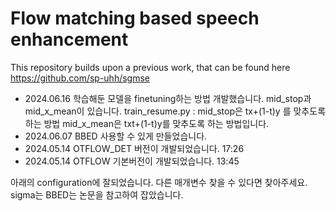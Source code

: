 # Flow matching based speech enhancement

This repository builds upon a previous work, that can be found here https://github.com/sp-uhh/sgmse


* 2024.06.16 학습해둔 모델을 finetuning하는 방법 개발했습니다. mid_stop과 mid_x_mean이 있습니다. train_resume.py
  : mid_stop은 tx+(1-t)y 를  맞추도록 하는 방법 mid_x_mean은 txt+(1-t)y를 맞추도록 하는 방법입니다.
* 2024.06.07 BBED 사용할 수 있게 만들었습니다.
* 2024.05.14 OTFLOW_DET 버전이 개발되었습니다. 17:26
* 2024.05.14 OTFLOW 기본버전이 개발되었습니다. 13:45



아래의 configuration에 잘되었습니다. 다른 매개변수 찾을 수 있다면 찾아주세요.
sigma는 BBED는 논문을 참고하여 잡았습니다.